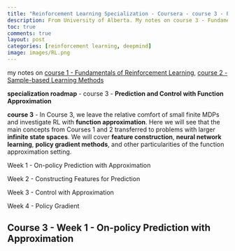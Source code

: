 ```yaml
---
title: "Reinforcement Learning Specialization - Coursera - course 3 - Prediction and Control with Function Approximation"
description: From University of Alberta. My notes on course 3 - Fundamentals of Reinforcement Learning
toc: true
comments: true
layout: post
categories: [reinforcement learning, deepmind]
image: images/RL.png
---
```


my notes on [course 1 - Fundamentals of Reinforcement Learning](/guillaume_blog/blog/reinforcement-learning-specialization-coursera.html), [course 2 - Sample-based Learning Methods](/guillaume_blog/blog/reinforcement-learning-specialization-coursera-course2.html)

**specialization roadmap** - course 3 - **Prediction and Control with Function Approximation**

**course 3** - In Course 3, we leave the relative comfort of small finite MDPs and investigate RL with **function approximation**. Here we will see that the main concepts from Courses 1 and 2 transferred to problems with larger **infinite state spaces**. We will cover **feature construction**, **neural network learning**, **policy gradient methods**, and other particularities of the function approximation setting.



Week 1 - On-policy Prediction with Approximation

Week 2 - Constructing Features for Prediction

Week 3 - Control with Approximation

Week 4 - Policy Gradient



## Course 3 - Week 1 - On-policy Prediction with Approximation

